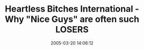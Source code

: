 ---
date: 2005-03-20 14:06:12
link:
  source: delicious
  source_url: https://del.icio.us/roytang
  text: Heartless Bitches International - Why "Nice Guys" are often such LOSERS
  url: http://www.heartless-bitches.com/rants/niceguys/niceguys.shtml
slug: heartless-bitches-international-why-nice-guys-are-often-such-losers
source: delicious
tags:
- funny
title: Heartless Bitches International - Why "Nice Guys" are often such LOSERS
---